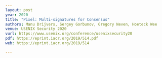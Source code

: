 ```yaml
---
layout: post
year: 2020
title: "Pixel: Multi-signatures for Consensus"
authors: Manu Drijvers, Sergey Gorbunov, Gregory Neven, Hoeteck Wee
venue: USENIX Security 2020
vurl: https://www.usenix.org/conference/usenixsecurity20
pdf: https://eprint.iacr.org/2019/514.pdf
web: https://eprint.iacr.org/2019/514

---
```


